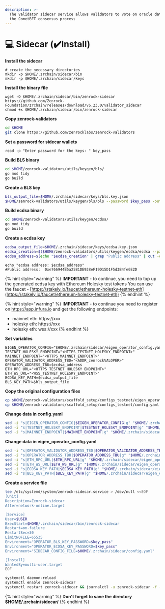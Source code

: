 ```yaml
---
description: >-
  The validator sidecar service allows validators to vote on oracle data during
  the CometBFT consensus process
---
```


# 💻 Sidecar (✔️Install)

**Install the sidecar**

```shell
# create the necessary directories
mkdir -p $HOME/.zrchain/sidecar/bin
mkdir -p $HOME/.zrchain/sidecar/keys
```

**Install the binary file**

```shell
wget -O $HOME/.zrchain/sidecar/bin/zenrock-sidecar https://github.com/Zenrock-Foundation/zrchain/releases/download/v6.23.0/validator_sidecar
chmod +x $HOME/.zrchain/sidecar/bin/zenrock-sidecar
```

**Copy zenrock-validators**

```bash
cd $HOME
git clone https://github.com/zenrocklabs/zenrock-validators
```

**Set a password for sidecar wallets**

```shell
read -p "Enter password for the keys: " key_pass
```

**Build BLS binary**

```bash
cd $HOME/zenrock-validators/utils/keygen/bls/
go mod tidy
go build
```

**Create a BLS key**

```bash
bls_output_file=$HOME/.zrchain/sidecar/keys/bls.key.json
$HOME/zenrock-validators/utils/keygen/bls/bls --password $key_pass -output-file $bls_output_file
```

**Build ecdsa binary**

```bash
cd $HOME/zenrock-validators/utils/keygen/ecdsa/
go mod tidy
go build
```

**Create a ecdsa key**

```bash
ecdsa_output_file=$HOME/.zrchain/sidecar/keys/ecdsa.key.json
ecdsa_creation=$($HOME/zenrock-validators/utils/keygen/ecdsa/ecdsa --password $key_pass -output-file $ecdsa_output_file)
ecdsa_address=$(echo "$ecdsa_creation" | grep "Public address" | cut -d: -f2)
```

```shell
echo "ecdsa address: $ecdsa_address"
#Public address:  0xe766944B5a25B1DE938eF19D15D1F5d3B4fe6E2D
```

{% hint style="warning" %}
**IMPORTANT** - to continue, you need to top up the generated ecdsa key with Ethereum Holesky test tokens You can use the faucet - [https://stakely.io/faucet/ethereum-holesky-testnet-eth](https://stakely.io/faucet/ethereum-holesky-testnet-eth)
{% endhint %}

{% hint style="warning" %}
**IMPORTANT** - to continue you need to register on https://app.infura.io and get the following endpoints:&#x20;

* mainnet eth: https://xxx&#x20;
* holesky eth: https://xxx&#x20;
* holesky eth: wss://xxx
{% endhint %}

**Set variables**

```shell
EIGEN_OPERATOR_CONFIG="$HOME/.zrchain/sidecar/eigen_operator_config.yaml"
TESTNET_HOLESKY_ENDPOINT="<HTTPS_TESTNET_HOLESKY_ENDPOINT>"
MAINNET_ENDPOINT="<HTTPS_MAINNET_ENDPOINT>"
OPERATOR_VALIDATOR_ADDRESS_TBD="<ADDR_zenrockVALOPER>"
OPERATOR_ADDRESS_TBU=$ecdsa_address
ETH_RPC_URL="<HTTPS_TESTNET_HOLESKY_ENDPOINT>"
ETH_WS_URL="<WSS_TESTNET_HOLESKY_ENDPOINT>"
ECDSA_KEY_PATH=$ecdsa_output_file
BLS_KEY_PATH=$bls_output_file
```

**Copy the original configuration files**

```bash
cp $HOME/zenrock-validators/scaffold_setup/configs_testnet/eigen_operator_config.yaml $HOME/.zrchain/sidecar/
cp $HOME/zenrock-validators/scaffold_setup/configs_testnet/config.yaml $HOME/.zrchain/sidecar/
```

**Change data in config.yaml**

```bash
sed -i "s|EIGEN_OPERATOR_CONFIG|$EIGEN_OPERATOR_CONFIG|g" "$HOME/.zrchain/sidecar/config.yaml"
sed -i "s|TESTNET_HOLESKY_ENDPOINT|$TESTNET_HOLESKY_ENDPOINT|g" "$HOME/.zrchain/sidecar/config.yaml"
sed -i "s|MAINNET_ENDPOINT|$MAINNET_ENDPOINT|g" "$HOME/.zrchain/sidecar/config.yaml"
```

**Change data in eigen\_operator\_config.yaml**

```bash
sed -i "s|OPERATOR_VALIDATOR_ADDRESS_TBD|$OPERATOR_VALIDATOR_ADDRESS_TBD|g" "$HOME/.zrchain/sidecar/eigen_operator_config.yaml"
sed -i "s|OPERATOR_ADDRESS_TBU|$OPERATOR_ADDRESS_TBU|g" "$HOME/.zrchain/sidecar/eigen_operator_config.yaml"
sed -i "s|ETH_RPC_URL|$ETH_RPC_URL|g" "$HOME/.zrchain/sidecar/eigen_operator_config.yaml"
sed -i "s|ETH_WS_URL|$ETH_WS_URL|g" "$HOME/.zrchain/sidecar/eigen_operator_config.yaml"
sed -i "s|ECDSA_KEY_PATH|$ECDSA_KEY_PATH|g" "$HOME/.zrchain/sidecar/eigen_operator_config.yaml"
sed -i "s|BLS_KEY_PATH|$BLS_KEY_PATH|g" "$HOME/.zrchain/sidecar/eigen_operator_config.yaml"
```

**Create a service file**

```bash
tee /etc/systemd/system/zenrock-sidecar.service > /dev/null <<EOF
[Unit]
Description=Zenrock-sidecar
After=network-online.target

[Service]
User=$USER
ExecStart=$HOME/.zrchain/sidecar/bin/zenrock-sidecar
Restart=on-failure
RestartSec=30
LimitNOFILE=65535
Environment="OPERATOR_BLS_KEY_PASSWORD=$key_pass"
Environment="OPERATOR_ECDSA_KEY_PASSWORD=$key_pass"
Environment="SIDECAR_CONFIG_FILE=$HOME/.zrchain/sidecar/config.yaml"

[Install]
WantedBy=multi-user.target
EOF
```

```bash
systemctl daemon-reload
systemctl enable zenrock-sidecar
systemctl restart zenrock-sidecar && journalctl -u zenrock-sidecar -f -o cat
```

{% hint style="warning" %}
**Don't forget to save the directory $HOME/.zrchain/sidecar/**
{% endhint %}

